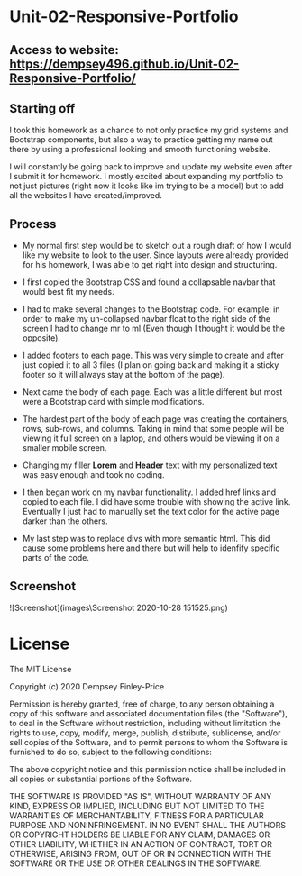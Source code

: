# Unit-02-Responsive-Portfolio

## Access to website: https://dempsey496.github.io/Unit-02-Responsive-Portfolio/

## Starting off

I took this homework as a chance to not only practice my grid systems and Bootstrap components, but also a way to practice getting my name out there by using a professional looking and smooth functioning website.

I will constantly be going back to improve and update my website even after I submit it for homework. I mostly excited about expanding my portfolio to not just pictures (right now it looks like im trying to be a model) but to add all the websites I have created/improved.

## Process

* My normal first step would be to sketch out a rough draft of how I would like my website to look to the user. Since layouts were already provided for his homework, I was able to get right into design and structuring.

* I first copied the Bootstrap CSS and found a collapsable navbar that would best fit my needs. 

* I had to make several changes to the Bootstrap code. For example: in order to make my un-collapsed navbar float to the right side of the screen I had to change mr to ml (Even though I thought it would be the opposite).

* I added footers to each page. This was very simple to create and after just copied it to all 3 files (I plan on going back and making it a sticky footer so it will always stay at the bottom of the page).

* Next came the body of each page. Each was a little different but most were a Bootstrap card with simple modifications. 

* The hardest part of the body of each page was creating the containers, rows, sub-rows, and columns. Taking in mind that some people will be viewing it full screen on a laptop, and others would be viewing it on a smaller mobile screen.

* Changing my filler __Lorem__ and __Header__ text with my personalized text was easy enough and took no coding.

* I then began work on my navbar functionality. I added href links and copied to each file. I did have some trouble with showing the active link. Eventually I just had to manually set the text color for the active page darker than the others.

* My last step was to replace divs with more semantic html. This did cause some problems here and there but will help to idenfify specific parts of the code.

## Screenshot

![Screenshot](images\Screenshot 2020-10-28 151525.png)



# License

The MIT License

Copyright (c) 2020 Dempsey Finley-Price

Permission is hereby granted, free of charge, to any person obtaining a copy of this software and associated documentation files (the "Software"), to deal in the Software without restriction, including without limitation the rights to use, copy, modify, merge, publish, distribute, sublicense, and/or sell copies of the Software, and to permit persons to whom the Software is furnished to do so, subject to the following conditions:

The above copyright notice and this permission notice shall be included in all copies or substantial portions of the Software.

THE SOFTWARE IS PROVIDED "AS IS", WITHOUT WARRANTY OF ANY KIND, EXPRESS OR IMPLIED, INCLUDING BUT NOT LIMITED TO THE WARRANTIES OF MERCHANTABILITY, FITNESS FOR A PARTICULAR PURPOSE AND NONINFRINGEMENT. IN NO EVENT SHALL THE AUTHORS OR COPYRIGHT HOLDERS BE LIABLE FOR ANY CLAIM, DAMAGES OR OTHER LIABILITY, WHETHER IN AN ACTION OF CONTRACT, TORT OR OTHERWISE, ARISING FROM, OUT OF OR IN CONNECTION WITH THE SOFTWARE OR THE USE OR OTHER DEALINGS IN THE SOFTWARE.
